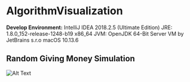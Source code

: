 # AlgorithmVisualization

**Develop Environment:**
IntelliJ IDEA 2018.2.5 (Ultimate Edition)
JRE: 1.8.0_152-release-1248-b19 x86_64
JVM: OpenJDK 64-Bit Server VM by JetBrains s.r.o
macOS 10.13.6

## Random Giving Money Simulation
![Alt Text](https://github.com/yinliren/AlgorithmVisualization/blob/master/src/RandomMoneyGiving/RandomGivingMoney.gif)

